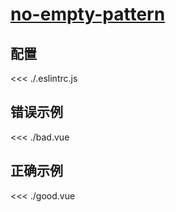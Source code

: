 # [no-empty-pattern](https://eslint.vuejs.org/rules/no-empty-pattern.html)

## 配置

<<< ./.eslintrc.js

## 错误示例

<<< ./bad.vue

## 正确示例

<<< ./good.vue

